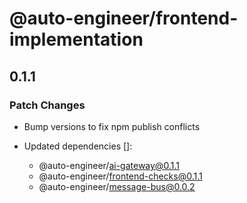 # @auto-engineer/frontend-implementation

## 0.1.1

### Patch Changes

- Bump versions to fix npm publish conflicts

- Updated dependencies []:
  - @auto-engineer/ai-gateway@0.1.1
  - @auto-engineer/frontend-checks@0.1.1
  - @auto-engineer/message-bus@0.0.2
